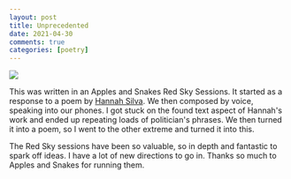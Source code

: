 ```yaml
---
layout: post
title: Unprecedented
date: 2021-04-30
comments: true
categories: [poetry]
---
```


<img src="https://www.davidralphlewis.co.uk/assets/images/articles/2021/unprecedented.jpg" class="responsive"><br>

This was written in an Apples and Snakes Red Sky Sessions. It started as a response to a poem by [Hannah Silva](https://www.youtube.com/watch?v=yCy9YS_UYeE). We then composed by voice, speaking into our phones. I got stuck on the found text aspect of Hannah's work and ended up repeating loads of politician's phrases. We then turned it into a poem, so I went to the other extreme and turned it into this.

The Red Sky sessions have been so valuable, so in depth and fantastic to spark off ideas. I have a lot of new directions to go in. Thanks so much to Apples and Snakes for running them.
